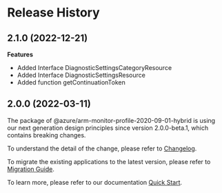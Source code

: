 # Release History
    
## 2.1.0 (2022-12-21)
    
**Features**

  - Added Interface DiagnosticSettingsCategoryResource
  - Added Interface DiagnosticSettingsResource
  - Added function getContinuationToken
    
    
## 2.0.0 (2022-03-11)

The package of @azure/arm-monitor-profile-2020-09-01-hybrid is using our next generation design principles since version 2.0.0-beta.1, which contains breaking changes.

To understand the detail of the change, please refer to [Changelog](https://aka.ms/js-track2-changelog).

To migrate the existing applications to the latest version, please refer to [Migration Guide](https://aka.ms/js-track2-migration-guide).

To learn more, please refer to our documentation [Quick Start](https://aka.ms/js-track2-quickstart).
